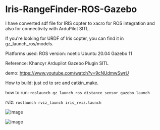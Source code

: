 # Iris-RangeFinder-ROS-Gazebo

I have converted sdf file for IRIS copter to xacro for ROS integration and also for connectivity with ArduPilot SITL.

If you're looking for URDF of Iris copter, you can find it in gz_launch_ros/models. 

Platforms used:
ROS version: noetic
Ubuntu 20.04
Gazebo 11

Reference: Khancyr Ardupilot Gazebo Plugin SITL

demo: https://www.youtube.com/watch?v=9cNUdmwSwrU

How to build:
just cd to src and catkin_make.

how to run:
`roslaunch gz_launch_ros distance_sensor_gazebo.launch
`

rviz: `roslaunch rviz_launch iris_rviz.launch`


![image](https://github.com/xfahad100/RangeFinder-ROS-Gazebo/assets/39211781/b3593648-1088-44c4-b3af-25fcf9c741ad)

![image](https://github.com/xfahad100/RangeFinder-ROS-Gazebo/assets/39211781/7b0f3d5e-9fe4-4cb1-bb12-73930f431b38)

